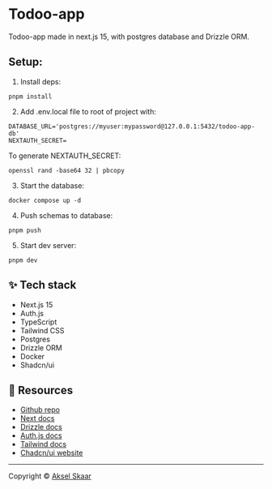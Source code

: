 # Todoo-app

Todoo-app made in next.js 15, with postgres database and Drizzle ORM.

## Setup:

1. Install deps:

```
pnpm install
```

2. Add .env.local file to root of project with:

```
DATABASE_URL='postgres://myuser:mypassword@127.0.0.1:5432/todoo-app-db'
NEXTAUTH_SECRET=
```

To generate NEXTAUTH_SECRET:

```
openssl rand -base64 32 | pbcopy
```

3. Start the database:

```
docker compose up -d
```

4. Push schemas to database:

```
pnpm push
```

5. Start dev server:

```
pnpm dev
```

## :sparkles: Tech stack

- Next.js 15
- Auth.js
- TypeScript
- Tailwind CSS
- Postgres
- Drizzle ORM
- Docker
- Shadcn/ui

## :page_facing_up: Resources

- [Github repo](https://github.com/akselskaar/todoo-app)
- [Next docs](https://nextjs.org/docs)
- [Drizzle docs](https://orm.drizzle.team/docs/overview)
- [Auth.js docs](https://authjs.dev/getting-started)
- [Tailwind docs](https://tailwindcss.com/)
- [Chadcn/ui website](https://ui.shadcn.com/)

<hr />

Copyright :copyright: [Aksel Skaar](https://github.com/akselskaar)
